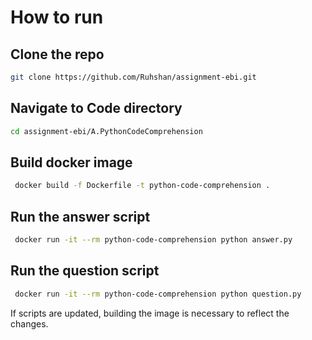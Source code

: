 # How to run

## Clone the repo

```bash
git clone https://github.com/Ruhshan/assignment-ebi.git
```

## Navigate to Code directory
```bash
cd assignment-ebi/A.PythonCodeComprehension
```

## Build docker image
```bash
 docker build -f Dockerfile -t python-code-comprehension . 
```

## Run the answer script
```bash
 docker run -it --rm python-code-comprehension python answer.py
```

## Run the question script

```bash
 docker run -it --rm python-code-comprehension python question.py
```

If scripts are updated, building the image is necessary to reflect the changes.
